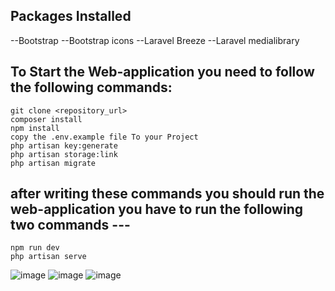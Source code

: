 
## Packages Installed
--Bootstrap
--Bootstrap icons
--Laravel Breeze
--Laravel medialibrary


## To Start the Web-application you need to follow the following commands:
```
git clone <repository_url>
composer install
npm install
copy the .env.example file To your Project
php artisan key:generate
php artisan storage:link
php artisan migrate
```
## after writing these commands you should run the web-application you have to run the following two commands ---
```
npm run dev
php artisan serve
```

![image](https://github.com/rewas20/task-gallery-laravel/assets/62558986/45700ff5-6983-446d-ae9a-c990f9f316bc)
![image](https://github.com/rewas20/task-gallery-laravel/assets/62558986/972d6125-3c0b-44f7-a271-810ddc498345)
![image](https://github.com/rewas20/task-gallery-laravel/assets/62558986/e0fabc57-2b0e-4205-b780-264757ecaedf)

